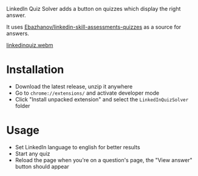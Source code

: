 LinkedIn Quiz Solver adds a button on quizzes which display the right answer.

It uses [Ebazhanov/linkedin-skill-assessments-quizzes](https://github.com/Ebazhanov/linkedin-skill-assessments-quizzes) as a source for answers.

[linkedinquiz.webm](https://user-images.githubusercontent.com/43440732/189339127-7f71fb65-de4e-4f2d-bf0e-473aeb283e15.webm)

# Installation

- Download the latest release, unzip it anywhere
- Go to `chrome://extensions/` and activate developer mode
- Click "Install unpacked extension" and select the `LinkedInQuizSolver` folder

# Usage

- Set LinkedIn language to english for better results
- Start any quiz
- Reload the page when you're on a question's page, the "View answer" button should appear
